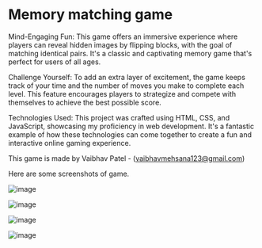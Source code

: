 # Memory matching game


Mind-Engaging Fun: This game offers an immersive experience where players can reveal hidden images by flipping blocks, with the goal of matching identical pairs. It's a classic and captivating memory game that's perfect for users of all ages.

Challenge Yourself: To add an extra layer of excitement, the game keeps track of your time and the number of moves you make to complete each level. This feature encourages players to strategize and compete with themselves to achieve the best possible score.

Technologies Used: This project was crafted using HTML, CSS, and JavaScript, showcasing my proficiency in web development. It's a fantastic example of how these technologies can come together to create a fun and interactive online gaming experience.

This game is made by Vaibhav Patel - (vaibhavmehsana123@gmail.com)

Here are some screenshots of game.

![image](https://github.com/Vaibhav10032003/Memory-Matching-Game/assets/77986932/b1ddd39b-943a-409e-adf9-c34b29c0b364)

![image](https://github.com/Vaibhav10032003/Memory-Matching-Game/assets/77986932/2a8f1226-146f-4b9f-9b6f-8f628345f721)

![image](https://github.com/Vaibhav10032003/Memory-Matching-Game/assets/77986932/28be6bc8-aebd-49d1-8c07-eec5f0997e32)

![image](https://github.com/Vaibhav10032003/Memory-Matching-Game/assets/77986932/a136bea8-81c8-4e12-ac25-83a2cc49fa76)
